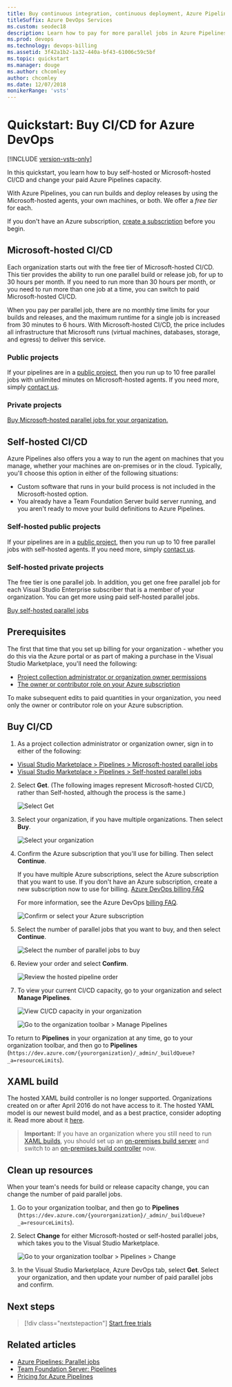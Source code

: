 ```yaml
---
title: Buy continuous integration, continuous deployment, Azure Pipelines
titleSuffix: Azure DevOps Services
ms.custom: seodec18
description: Learn how to pay for more parallel jobs in Azure Pipelines
ms.prod: devops
ms.technology: devops-billing
ms.assetid: 3f42a1b2-1a32-440a-bf43-61006c59c5bf
ms.topic: quickstart
ms.manager: douge
ms.author: chcomley
author: chcomley
ms.date: 12/07/2018
monikerRange: 'vsts'
---
```


# Quickstart: Buy CI/CD for Azure DevOps

[!INCLUDE [version-vsts-only](../../_shared/version-vsts-only.md)]

In this quickstart, you learn how to buy self-hosted or Microsoft-hosted CI/CD and change your paid Azure Pipelines capacity.

With Azure Pipelines, you can run builds and deploy releases by using the Microsoft-hosted agents, your own machines, or both.
We offer a *free tier* for each.

If you don't have an Azure subscription, [create a subscription](https://azure.microsoft.com/pricing/purchase-options/) before you begin.

## Microsoft-hosted CI/CD

Each organization starts out with the free tier of Microsoft-hosted CI/CD. This tier provides the ability to run one parallel build or release job, for up to 30 hours per month. If you need to run more than 30 hours per month, or you need to run more than one job at a time, you can switch to paid Microsoft-hosted CI/CD.

When you pay per parallel job, there are no monthly time limits for your builds and releases, and the maximum runtime for a single job is increased from 30 minutes to 6 hours. With Microsoft-hosted CI/CD, the price includes all infrastructure that Microsoft runs (virtual machines, databases, storage, and egress) to deliver this service.

### Public projects

If your pipelines are in a [public project](../public/index.md), then you run up to 10 free parallel jobs with unlimited minutes on Microsoft-hosted agents. If you need more, simply [contact us](https://azure.microsoft.com/support/devops/).

### Private projects

[Buy Microsoft-hosted parallel jobs for your organization.](https://marketplace.visualstudio.com/items?itemName=ms.build-release-hosted-pipelines)

## Self-hosted CI/CD

Azure Pipelines also offers you a way to run the agent on machines that you manage, whether your machines are on-premises or in the cloud. Typically, you'll choose this option in either of the following situations:

* Custom software that runs in your build process is not included in the Microsoft-hosted option.
* You already have a Team Foundation Server build server running, and you aren't ready to move your build definitions to Azure Pipelines.

### Self-hosted public projects

If your pipelines are in a [public project](../public/index.md), then you run up to 10 free parallel jobs with self-hosted agents. If you need more, simply [contact us](https://azure.microsoft.com/support/devops/).

### Self-hosted private projects

The free tier is one parallel job. In addition, you get one free parallel job for each Visual Studio Enterprise subscriber that is a member of your organization. You can get more using paid self-hosted parallel jobs.

[Buy self-hosted parallel jobs](https://marketplace.visualstudio.com/items?itemName=ms.build-release-private-pipelines)

<a name="buy-build-release"></a>

## Prerequisites

The first that time that you set up billing for your organization - whether you do this via the Azure portal or as part of making a purchase in the Visual Studio Marketplace, you'll need the following:

* [Project collection administrator or organization owner permissions](billing-faq.md#find-owner)
* [The owner or contributor role on your Azure subscription](add-backup-billing-managers.md)

To make subsequent edits to paid quantities in your organization, you need only the owner or contributor role on your Azure subscription.

## Buy CI/CD

1. As a project collection administrator or organization owner, sign in to either of the following:

 * [Visual Studio Marketplace > Pipelines > Microsoft-hosted parallel jobs](https://marketplace.visualstudio.com/items?itemName=ms.build-release-hosted-pipelines)
 * [Visual Studio Marketplace > Pipelines > Self-hosted parallel jobs](https://marketplace.visualstudio.com/items?itemName=ms.build-release-private-pipelines)

2. Select **Get**. (The following images represent Microsoft-hosted CI/CD, rather than Self-hosted, although the process is the same.)

    ![Select Get](_img/get-more-build-load-testing/buy-hosted-build-release-pipelines.png)

3. Select your organization, if you have multiple organizations. Then select **Buy**.

    ![Select your organization](_img/get-more-build-load-testing/select-team-services-organization.png)

4. Confirm the Azure subscription that you'll use for billing. Then select **Continue**.

    If you have multiple Azure subscriptions,
  select the Azure subscription that you want to use.
  If you don't have an Azure subscription,
  create a new subscription now to use for billing.
  [Azure DevOps billing FAQ](billing-faq.md)

    For more information, see the Azure DevOps [billing FAQ](billing-faq.md).

    ![Confirm or select your Azure subscription](_img/get-more-build-load-testing/select-azure-subscription.png)

5. Select the number of parallel jobs that you want to buy, and then select **Continue**.

    ![Select the number of parallel jobs to buy](_img/get-more-build-load-testing/select-number-hosted-pipelines.png)

6. Review your order and select **Confirm**.

    ![Review the hosted pipeline order](_img/get-more-build-load-testing/review-confirm-order.png)

7. To view your current CI/CD capacity, go to your organization and select **Manage Pipelines**.

    ![View CI/CD capacity in your organization](_img/get-more-build-load-testing/confirm-hosted-pipeline-purchase.png)

     ![Go to the organization toolbar > Manage Pipelines](_img/get-more-build-load-testing/manage-pipelines-team-services.png)

  To return to **Pipelines** in
  your organization at any time,
  go to your organization toolbar, and
  then go to **Pipelines**
  (```https://dev.azure.com/{yourorganization}/_admin/_buildQueue?_a=resourceLimits```).

## XAML build

The hosted XAML build controller is no longer supported.
  Organizations created on or after April 2016 do not have access to it.
  The hosted YAML model is our newest build model, and as a best practice, consider adopting it. Read more about it [here](../../pipelines/get-started-yaml.md).

  > **Important:** If you have an organization where you still need to run [XAML builds](https://msdn.microsoft.com/library/ms181709%28v=vs.120%29.aspx),
  > you should set up an [on-premises build server](https://msdn.microsoft.com/library/ms252495%28v=vs.120%29.aspx)
  > and switch to an [on-premises build controller](https://msdn.microsoft.com/library/ee330987%28v=vs.120%29.aspx) now.

<a name="change-paid-pipelines"></a>

## Clean up resources

When your team's needs for build or release capacity change, you can change the number of paid parallel jobs.

1. Go to your organization toolbar, and then go to **Pipelines** (```https://dev.azure.com/{yourorganization}/_admin/_buildQueue?_a=resourceLimits```).

2. Select **Change** for either Microsoft-hosted or self-hosted parallel jobs, which takes you to the Visual Studio Marketplace.

   ![Go to your organization toolbar > Pipelines > Change](_img/get-more-build-load-testing/manage-pipelines.png)

3. In the Visual Studio Marketplace, Azure DevOps tab, select **Get**. Select your organization, and then update your number of paid parallel jobs and confirm.

## Next steps

> [!div class="nextstepaction"]
> [Start free trials](try-additional-features-vs.md)

## Related articles

* [Azure Pipelines: Parallel jobs](../../pipelines/licensing/concurrent-jobs.md)
* [Team Foundation Server: Pipelines](../../pipelines/licensing/concurrent-pipelines-tfs.md)
* [Pricing for Azure Pipelines](https://visualstudio.microsoft.com/team-services/pricing)
